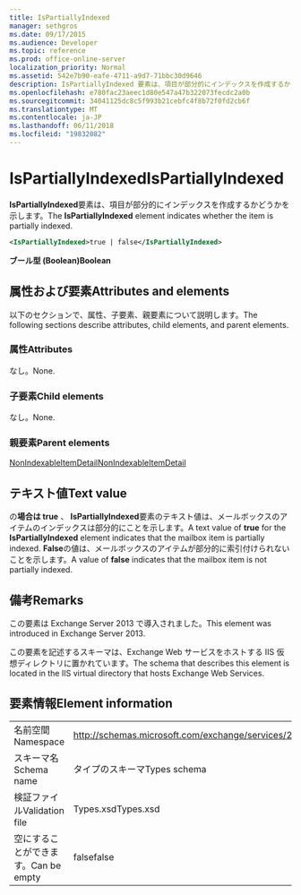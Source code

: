 ```yaml
---
title: IsPartiallyIndexed
manager: sethgros
ms.date: 09/17/2015
ms.audience: Developer
ms.topic: reference
ms.prod: office-online-server
localization_priority: Normal
ms.assetid: 542e7b90-eafe-4711-a9d7-71bbc30d9646
description: IsPartiallyIndexed 要素は、項目が部分的にインデックスを作成するかどうかを示します。
ms.openlocfilehash: e780fac23aeec1d80e547a47b322073fecdc2a0b
ms.sourcegitcommit: 34041125dc8c5f993b21cebfc4f8b72f0fd2cb6f
ms.translationtype: MT
ms.contentlocale: ja-JP
ms.lasthandoff: 06/11/2018
ms.locfileid: "19832082"
---
```

# <a name="ispartiallyindexed"></a><span data-ttu-id="50676-103">IsPartiallyIndexed</span><span class="sxs-lookup"><span data-stu-id="50676-103">IsPartiallyIndexed</span></span>

<span data-ttu-id="50676-104">**IsPartiallyIndexed**要素は、項目が部分的にインデックスを作成するかどうかを示します。</span><span class="sxs-lookup"><span data-stu-id="50676-104">The **IsPartiallyIndexed** element indicates whether the item is partially indexed.</span></span> 
  
```XML
<IsPartiallyIndexed>true | false</IsPartiallyIndexed>
```

 <span data-ttu-id="50676-105">**ブール型 (Boolean)**</span><span class="sxs-lookup"><span data-stu-id="50676-105">**Boolean**</span></span>
## <a name="attributes-and-elements"></a><span data-ttu-id="50676-106">属性および要素</span><span class="sxs-lookup"><span data-stu-id="50676-106">Attributes and elements</span></span>

<span data-ttu-id="50676-107">以下のセクションで、属性、子要素、親要素について説明します。</span><span class="sxs-lookup"><span data-stu-id="50676-107">The following sections describe attributes, child elements, and parent elements.</span></span>
  
### <a name="attributes"></a><span data-ttu-id="50676-108">属性</span><span class="sxs-lookup"><span data-stu-id="50676-108">Attributes</span></span>

<span data-ttu-id="50676-109">なし。</span><span class="sxs-lookup"><span data-stu-id="50676-109">None.</span></span>
  
### <a name="child-elements"></a><span data-ttu-id="50676-110">子要素</span><span class="sxs-lookup"><span data-stu-id="50676-110">Child elements</span></span>

<span data-ttu-id="50676-111">なし。</span><span class="sxs-lookup"><span data-stu-id="50676-111">None.</span></span>
  
### <a name="parent-elements"></a><span data-ttu-id="50676-112">親要素</span><span class="sxs-lookup"><span data-stu-id="50676-112">Parent elements</span></span>

[<span data-ttu-id="50676-113">NonIndexableItemDetail</span><span class="sxs-lookup"><span data-stu-id="50676-113">NonIndexableItemDetail</span></span>](nonindexableitemdetail.md)
  
## <a name="text-value"></a><span data-ttu-id="50676-114">テキスト値</span><span class="sxs-lookup"><span data-stu-id="50676-114">Text value</span></span>

<span data-ttu-id="50676-115">の**場合は true** 、 **IsPartiallyIndexed**要素のテキスト値は、メールボックスのアイテムのインデックスは部分的にことを示します。</span><span class="sxs-lookup"><span data-stu-id="50676-115">A text value of **true** for the **IsPartiallyIndexed** element indicates that the mailbox item is partially indexed.</span></span> <span data-ttu-id="50676-116">**False**の値は、メールボックスのアイテムが部分的に索引付けられないことを示します。</span><span class="sxs-lookup"><span data-stu-id="50676-116">A value of **false** indicates that the mailbox item is not partially indexed.</span></span> 
  
## <a name="remarks"></a><span data-ttu-id="50676-117">備考</span><span class="sxs-lookup"><span data-stu-id="50676-117">Remarks</span></span>

<span data-ttu-id="50676-118">この要素は Exchange Server 2013 で導入されました。</span><span class="sxs-lookup"><span data-stu-id="50676-118">This element was introduced in Exchange Server 2013.</span></span>
  
<span data-ttu-id="50676-119">この要素を記述するスキーマは、Exchange Web サービスをホストする IIS 仮想ディレクトリに置かれています。</span><span class="sxs-lookup"><span data-stu-id="50676-119">The schema that describes this element is located in the IIS virtual directory that hosts Exchange Web Services.</span></span>
  
## <a name="element-information"></a><span data-ttu-id="50676-120">要素情報</span><span class="sxs-lookup"><span data-stu-id="50676-120">Element information</span></span>

|||
|:-----|:-----|
|<span data-ttu-id="50676-121">名前空間</span><span class="sxs-lookup"><span data-stu-id="50676-121">Namespace</span></span>  <br/> |http://schemas.microsoft.com/exchange/services/2006/types  <br/> |
|<span data-ttu-id="50676-122">スキーマ名</span><span class="sxs-lookup"><span data-stu-id="50676-122">Schema name</span></span>  <br/> |<span data-ttu-id="50676-123">タイプのスキーマ</span><span class="sxs-lookup"><span data-stu-id="50676-123">Types schema</span></span>  <br/> |
|<span data-ttu-id="50676-124">検証ファイル</span><span class="sxs-lookup"><span data-stu-id="50676-124">Validation file</span></span>  <br/> |<span data-ttu-id="50676-125">Types.xsd</span><span class="sxs-lookup"><span data-stu-id="50676-125">Types.xsd</span></span>  <br/> |
|<span data-ttu-id="50676-126">空にすることができます。</span><span class="sxs-lookup"><span data-stu-id="50676-126">Can be empty</span></span>  <br/> |<span data-ttu-id="50676-127">false</span><span class="sxs-lookup"><span data-stu-id="50676-127">false</span></span>  <br/> |
   

